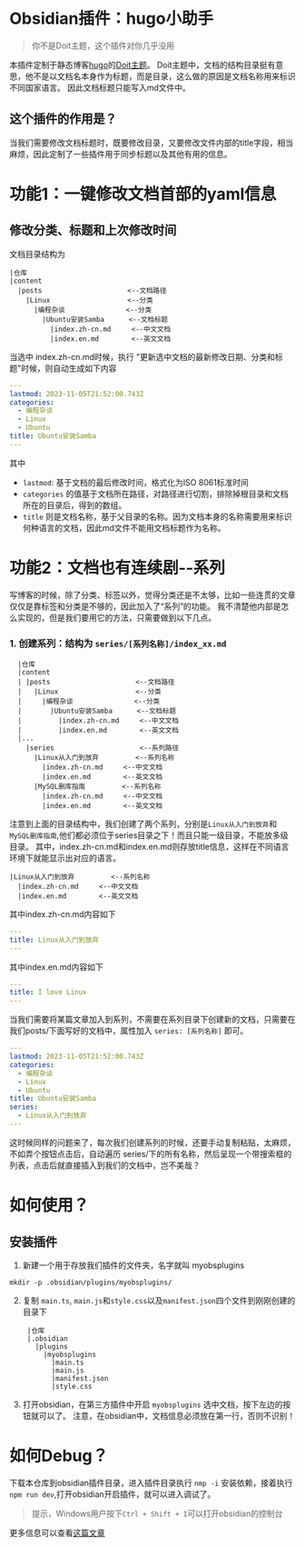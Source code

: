 # Obsidian插件：hugo小助手
>你不是Doit主题，这个插件对你几乎没用

本插件定制于静态博客[hugo](https://gohugo.io/)的[Doit主题](https://github.com/HEIGE-PCloud/DoIt)。
Doit主题中，文档的结构目录挺有意思，他不是以文档名本身作为标题，而是目录，这么做的原因是文档名称用来标识不同国家语言。
因此文档标题只能写入md文件中。

## 这个插件的作用是？
当我们需要修改文档标题时，既要修改目录，又要修改文件内部的title字段，相当麻烦，因此定制了一些插件用于同步标题以及其他有用的信息。

# 功能1：一键修改文档首部的yaml信息

## 修改分类、标题和上次修改时间
文档目录结构为


    |仓库
    |content
      |posts                     <--文档路径
        |Linux                   <--分类
          |编程杂谈               <--分类
            |Ubuntu安装Samba      <--文档标题
              |index.zh-cn.md     <--中文文档
              |index.en.md        <--英文文档



当选中 index.zh-cn.md时候，执行 "更新选中文档的最新修改日期、分类和标题"时候，则自动生成如下内容
```yaml
---
lastmod: 2023-11-05T21:52:00.743Z
categories:
  - 编程杂谈
  - Linux
  - Ubuntu
title: Ubuntu安装Samba
---
```
其中
- `lastmod`: 基于文档的最后修改时间，格式化为ISO 8061标准时间
- `categories` 的值基于文档所在路径，对路径进行切割，排除掉根目录和文档所在的目录后，得到的数组。
- `title` 则是文档名称，基于父目录的名称。因为文档本身的名称需要用来标识何种语言的文档，因此md文件不能用文档标题作为名称。

# 功能2：文档也有连续剧--系列
写博客的时候，除了分类、标签以外，觉得分类还是不太够，比如一些连贯的文章仅仅是靠标签和分类是不够的，因此加入了“系列”的功能。
我不清楚他内部是怎么实现的，但是我们要用它的方法，只需要做到以下几点。
### 1. 创建系列：结构为 `series/[系列名称]/index_xx.md`




      |仓库
      |content
      | |posts                     <--文档路径
      |   |Linux                   <--分类
      |     |编程杂谈               <--分类
      |       |Ubuntu安装Samba      <--文档标题
      |         |index.zh-cn.md     <--中文文档
      |         |index.en.md        <--英文文档
      |...
        |series                     <--系列路径
          |Linux从入门到放弃         <--系列名称  
            |index.zh-cn.md     <--中文文档
            |index.en.md        <--英文文档
          |MySQL删库指南         <--系列名称  
            |index.zh-cn.md     <--中文文档
            |index.en.md        <--英文文档



注意到上面的目录结构中，我们创建了两个系列，分别是`Linux从入门到放弃`和`MySQL删库指南`,他们都必须位于series目录之下！而且只能一级目录，不能放多级目录。
其中，index.zh-cn.md和index.en.md则存放title信息，这样在不同语言环境下就能显示出对应的语言。


    |Linux从入门到放弃         <--系列名称  
      |index.zh-cn.md     <--中文文档
      |index.en.md        <--英文文档

其中index.zh-cn.md内容如下
```yaml
---
title: Linux从入门到放弃
---
```

其中index.en.md内容如下
```yaml
---
title: I love Linux
---
```

当我们需要将某篇文章加入到系列，不需要在系列目录下创建新的文档，只需要在我们posts/下面写好的文档中，属性加入 `series: [系列名称]` 即可。

```yaml
---
lastmod: 2023-11-05T21:52:00.743Z
categories:
  - 编程杂谈
  - Linux
  - Ubuntu
title: Ubuntu安装Samba
series:
  - Linux从入门到放弃
---
```

这时候同样的问题来了，每次我们创建系列的时候，还要手动复制粘贴，太麻烦，不如弄个按钮点击后，自动遍历 series/下的所有名称，然后呈现一个带搜索框的列表，点击后就直接插入到我们的文档中，岂不美哉？


# 如何使用？
## 安装插件
1. 新建一个用于存放我们插件的文件夹，名字就叫 myobsplugins

```shell
mkdir -p .obsidian/plugins/myobsplugins/
``````

2. 复制 `main.ts`, `main.js`和`style.css`以及`manifest.json`四个文件到刚刚创建的目录下


        |仓库
        |.obsidian
          |plugins
            |myobsplugins
              |main.ts
              |main.js
              |manifest.json
              |style.css



3. 打开obsidian，在第三方插件中开启 `myobsplugins`
选中文档，按下左边的按钮就可以了。
注意，在obsidian中，文档信息必须放在第一行，否则不识别！


# 如何Debug？

下载本仓库到obsidian插件目录，进入插件目录执行 `nmp -i` 安装依赖，接着执行`npm run dev`,打开obsidian开启插件，就可以进入调试了。

> 提示，Windows用户按下`Ctrl + Shift + I`可以打开obsidian的控制台

更多信息可以查看[这篇文章](https://blog.codee.top/obsidian%E6%8F%92%E4%BB%B6%E5%BC%80%E5%8F%91%E4%B8%80%E5%85%A5%E9%97%A8/)

